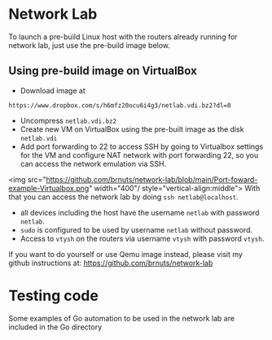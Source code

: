 # Network Lab

To launch a pre-build Linux host with the routers already running for network lab, just use the pre-build image below.

## Using pre-build image on VirtualBox
- Download image at
```
https://www.dropbox.com/s/h6mfz20ocu6i4g3/netlab.vdi.bz2?dl=0
```
- Uncompress `netlab.vdi.bz2`
- Create new VM on VirtualBox using the pre-built image as the disk `netlab.vdi`
- Add port forwarding to 22 to access SSH by going to Virtualbox settings for the VM and configure NAT network with port forwarding 22, so you can access the network emulation via SSH.

<img src="https://github.com/brnuts/network-lab/blob/main/Port-foward-example-Virtualbox.png" width="400"/ style="vertical-align:middle">
With that you can access the network lab by doing `ssh netlab@localhost`.

- all devices including the host have the username `netlab` with password `netlab`.
- `sudo` is configured to be used by username `netlab` without password.
- Access to `vtysh` on the routers via username `vtysh` with password `vtysh`.

If you want to do yourself or use Qemu image instead, please visit my github instructions at:
https://github.com/brnuts/network-lab

# Testing code
Some examples of Go automation to be used in the network lab are included in the Go directory
